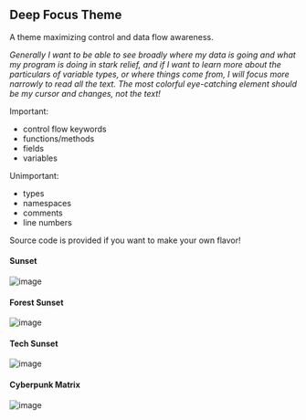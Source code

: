 ## Deep Focus Theme

A theme maximizing control and data flow awareness.

*Generally I want to be able to see broadly where my data is going and what my program is doing in stark relief, and if I want to learn more about the particulars of variable types, or where things come from, I will focus more narrowly to read all the text. The most colorful eye-catching element should be my cursor and changes, not the text!*

Important:
* control flow keywords
* functions/methods
* fields
* variables

Unimportant:
* types
* namespaces
* comments
* line numbers

Source code is provided if you want to make your own flavor!

#### Sunset
![image](https://github.com/user-attachments/assets/48fbedae-07ea-444a-8fca-8879a8548ce3)

#### Forest Sunset
![image](https://github.com/user-attachments/assets/c4ca8218-9679-4d1f-9acf-6615b2a4bede)

#### Tech Sunset
![image](https://github.com/user-attachments/assets/93ea3955-21c7-4f31-bd86-5e99b17f5b0b)

#### Cyberpunk Matrix
![image](https://github.com/user-attachments/assets/ecc146dd-1870-49ee-a477-a02e8c601550)
